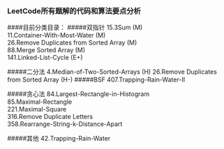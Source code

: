 ### LeetCode所有题解的代码和算法要点分析
####目前分类目录：
#####双指针
15.3Sum  (M)  
11.Container-With-Most-Water	(M)  
26.Remove Duplicates from Sorted Array (M)  
88.Merge Sorted Array (M)  
141.Linked-List-Cycle (E+)   

#####二分法
4.Median-of-Two-Sorted-Arrays	(H)
26.Remove Duplicates from Sorted Array	(H-)
#####BSF
407.Trapping-Rain-Water-II	

#####贪心法
84.Largest-Rectangle-in-Histogram	
85.Maximal-Rectangle	
221.Maximal-Square  
316.Remove Duplicate Letters  
358.Rearrange-String-k-Distance-Apart

#####其他
42.Trapping-Rain-Water	
